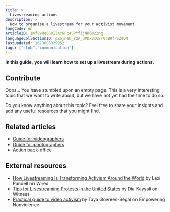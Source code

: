 ```yaml
---
title: >
  Livestreaming actions
description: >
  How to organise a livestream for your activist movement
langCode: en
articleID: 1KfCwRq6GUIlAYGFc4SPYfijND6M22ng
languageCollectionID: pZ6jneD_r2A_3PDx8xCEr0dB9fPSZdUN
lastUpdated: 1673685329952
tags: ["stub","communication"]
---
```


**In this guide, you will learn how to set up a livestream during actions.**

## **Contribute**

Oops… You have stumbled upon an empty page. This is a very interesting topic that we want to write about, but we have not yet had the time to do so.

Do you know anything about this topic? Feel free to share your insights and add any useful resources that you might find.

## Related articles

-   [Guide for videographers](/communication/videos)
-   [Guide for photographers](/communication/photos)
-   [Action back-office](/communication/action-back-office)

## External resources

-   [How Livestreaming Is Transforming Activism Around the World](https://www.wired.com/2016/11/livestreaming-transforming-activism/) by Lexi Pandell on Wired
-   [Tips for Livestreaming Protests in the United States](https://blog.witness.org/2017/02/tips-livestreaming-protests-united-states/) by Dia Kayyali on Witness
-   [Practical guide to video activism](https://www.nonviolence.wri-irg.org/en/resources/2018/practical-guide-video-activism) by Taya Govreen-Segal on Empowering Nonviolence